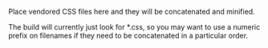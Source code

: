 Place vendored CSS files here and they will be concatenated and minified.

The build will currently just look for *.css, so you may want to use a numeric
prefix on filenames if they need to be concatenated in a particular order.